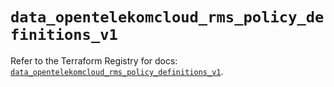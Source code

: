 # `data_opentelekomcloud_rms_policy_definitions_v1`

Refer to the Terraform Registry for docs: [`data_opentelekomcloud_rms_policy_definitions_v1`](https://registry.terraform.io/providers/opentelekomcloud/opentelekomcloud/1.36.38/docs/data-sources/rms_policy_definitions_v1).
